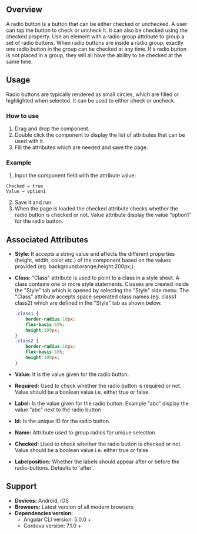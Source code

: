 ## Overview
A radio button is a button that can be either checked or unchecked. A user can tap the button to check or uncheck it. It can also be checked using the checked property. Use an element with a radio-group attribute to group a set of radio buttons. When radio buttons are inside a radio group, exactly one radio button in the group can be checked at any time. If a radio button is not placed in a group, they will all have the ability to be checked at the same time.

## Usage
Radio buttons are typically rendered as small circles, which are filled or highlighted when selected. It can be used to either check or uncheck.

### How to use   
1. Drag and drop the component. 
2. Double click the component to display the list of attributes that can be used with it.
3. Fill the attributes which are needed and save the page.

### Example
1. Input the component field with the attribute value:
``` 
Checked = true
Value = option1
```
2. Save it and run.
3. When the page is loaded the checked attribute checks whether the radio button is checked or not. Value attribute display the value “option1” for the radio button.

## Associated Attributes
- **Style**: It accepts a string value and affects the different properties (height, width, color etc.) of the component based on the values provided (eg. background:orange;height:200px;).

- **Class**: "Class" attribute is used to point to a class in a style sheet. A class contains one or more style statements. Classes are created inside the "Style" tab which is opened by selecting the "Style" side menu. The "Class" attribute accepts space seperated class names (eg. class1 class2) which are defined in the "Style" tab as shown below.
    ```css
    .class1 {
        border-radius:10px;
        flex-basis:10%;
        height:100px;
    }
    .class2 {
        border-radius:10px;
        flex-basis:10%;
        height:100px;
    }
- **Value:** It is the value given for the radio button. 
- **Required:** Used to check whether the radio button is required or not. Value should be a boolean value i.e. either true or false.
- **Label:** Is the value given for the radio button. Example “abc” display the value “abc” next to the radio button
- **Id:** Is the unique ID for the radio button.
- **Name:** Attribute used to group radios for unique selection.
- **Checked:** Used to check whether the radio button is checked or not. Value should be a boolean value i.e. either true or false.
- **Labelposition:** Whether the labels should appear after or before the radio-buttons. Defaults to 'after'.

## Support
- **Devices:** Android, iOS
- **Browsers:**  Latest version of all modern browsers
- **Dependencies version:** 
    - Angular CLI version: 5.0.0 + 
    - Cordova version: 7.1.0 +

